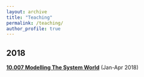 ```yaml
---
layout: archive
title: "Teaching"
permalink: /teaching/
author_profile: true
---
```


## 2018

**[10.007 Modelling The System World](https://academics.sutd.edu.sg/science-math/courses/10007-modelling-systems-world)** (Jan-Apr 2018)
